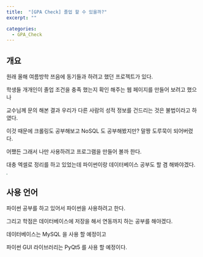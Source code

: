 ```yaml
---
title:  "[GPA Check] 졸업 할 수 있을까?"
excerpt: ""

categories:
  - GPA_Check
---
```


## 개요

원래 올해 여름방학 쯔음에 동기들과 하려고 했던 프로젝트가 있다.

학생들 개개인이 졸업 조건을 충족 했는지 확인 해주는 웹 페이지를 만들어 보려고 했으나

교수님께 문의 해본 결과 우리가 다른 사람의 성적 정보를 건드리는 것은 불법이라고 하였다.

이것 때문에 크롤링도 공부해보고 NoSQL 도 공부해봤지만? 말짱 도루묵이 되어버렸다.

어쨌든 그래서 나만 사용하려고 프로그램을 만들어 볼까 한다.

대충 엑셀로 정리를 하고 있었는데 파이썬이랑 데이터베이스 공부도 할 겸 해봐야겠다.

<img src="https://nam-ki-bok.github.io/assets/images/toy_project/GPA_1.png" style="zoom:20%;" />

## 사용 언어

파이썬 공부를 하고 있어서 파이썬을 사용하려고 한다.

그리고 학점은 데이터베이스에 저장을 해서 연동까지 하는 공부를 해야겠다.

데이터베이스는 MySQL 을 사용 할 예정이고

파이썬 GUI 라이브러리는 PyQt5 를 사용 할 예정이다.